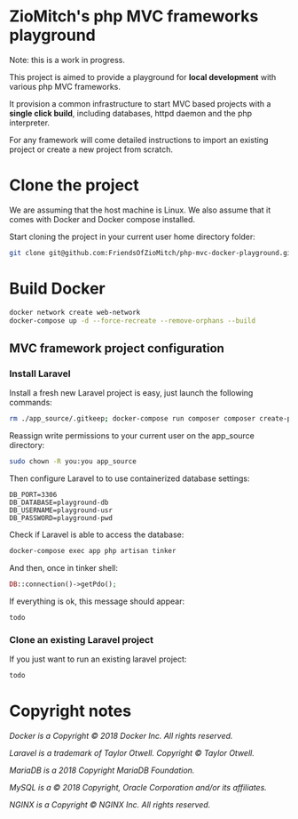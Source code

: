 # ZioMitch's php MVC frameworks playground

Note: this is a work in progress.

This project is aimed to provide a playground for **local development** with various php MVC frameworks.

It provision a common infrastructure to start MVC based projects with a **single click build**, including databases, httpd daemon and the php interpreter.

For any framework will come detailed instructions to import an existing project or create a new project from scratch.

# Clone the project

We are assuming that the host machine is Linux.
We also assume that it comes with Docker and Docker compose installed.

Start cloning the project in your current user home directory folder:

```bash
git clone git@github.com:FriendsOfZioMitch/php-mvc-docker-playground.git
```

# Build Docker

```bash
docker network create web-network
docker-compose up -d --force-recreate --remove-orphans --build
```

## MVC framework project configuration

### Install Laravel

Install a fresh new Laravel project is easy, just launch the following commands:

```bash
rm ./app_source/.gitkeep; docker-compose run composer composer create-project --prefer-dist laravel/laravel .
```

Reassign write permissions to your current user on the app_source directory:

```bash
sudo chown -R you:you app_source
```

Then configure Laravel to to use containerized database settings:

```dotenv
DB_PORT=3306
DB_DATABASE=playground-db
DB_USERNAME=playground-usr
DB_PASSWORD=playground-pwd
```

Check if Laravel is able to access the database:

```bash
docker-compose exec app php artisan tinker
```

And then, once in tinker shell:

```php
DB::connection()->getPdo();
```

If everything is ok, this message should appear:

```text
todo
```

### Clone an existing Laravel project
If you just want to run an existing laravel project:

```bash
todo
```

# Copyright notes

*Docker is a Copyright © 2018 Docker Inc. All rights reserved.*

*Laravel is a trademark of Taylor Otwell. Copyright © Taylor Otwell.*

*MariaDB is a 2018 Copyright MariaDB Foundation.*

*MySQL is a © 2018 Copyright, Oracle Corporation and/or its affiliates.*

*NGINX is a Copyright © NGINX Inc. All rights reserved.*

